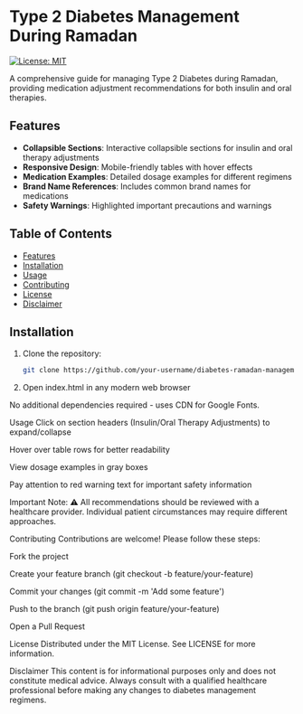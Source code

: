 # Type 2 Diabetes Management During Ramadan

[![License: MIT](https://img.shields.io/badge/License-MIT-yellow.svg)](https://opensource.org/licenses/MIT)

A comprehensive guide for managing Type 2 Diabetes during Ramadan, providing medication adjustment recommendations for both insulin and oral therapies.

## Features

- **Collapsible Sections**: Interactive collapsible sections for insulin and oral therapy adjustments
- **Responsive Design**: Mobile-friendly tables with hover effects
- **Medication Examples**: Detailed dosage examples for different regimens
- **Brand Name References**: Includes common brand names for medications
- **Safety Warnings**: Highlighted important precautions and warnings

## Table of Contents
- [Features](#features)
- [Installation](#installation)
- [Usage](#usage)
- [Contributing](#contributing)
- [License](#license)
- [Disclaimer](#disclaimer)

## Installation

1. Clone the repository:
   ```bash
   git clone https://github.com/your-username/diabetes-ramadan-management.git

2. Open index.html in any modern web browser

No additional dependencies required - uses CDN for Google Fonts.

Usage
Click on section headers (Insulin/Oral Therapy Adjustments) to expand/collapse

Hover over table rows for better readability

View dosage examples in gray boxes

Pay attention to red warning text for important safety information

Important Note:
⚠️ All recommendations should be reviewed with a healthcare provider. Individual patient circumstances may require different approaches.

Contributing
Contributions are welcome! Please follow these steps:

Fork the project

Create your feature branch (git checkout -b feature/your-feature)

Commit your changes (git commit -m 'Add some feature')

Push to the branch (git push origin feature/your-feature)

Open a Pull Request

License
Distributed under the MIT License. See LICENSE for more information.

Disclaimer
This content is for informational purposes only and does not constitute medical advice. Always consult with a qualified healthcare professional before making any changes to diabetes management regimens.   
